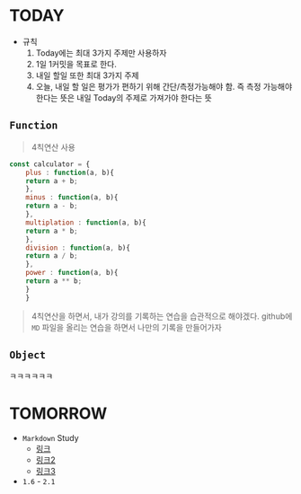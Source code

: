 # TODAY
- 규칙
  1. Today에는 최대 3가지 주제만 사용하자 
  2. 1일 1커밋을 목표로 한다.
  3. 내일 할일 또한 최대 3가지 주제
  4. 오늘, 내일 할 일은 평가가 편하기 위해 간단/측정가능해야 함. 즉 측정 가능해야 한다는 뜻은 내일 Today의 주제로 가져가야 한다는 뜻

## `Function`
> 4칙연산 사용

```js
const calculator = {
    plus : function(a, b){
    return a + b;
    },
    minus : function(a, b){
    return a - b;
    },
    multiplation : function(a, b){
    return a * b;
    },
    division : function(a, b){
    return a / b;
    },
    power : function(a, b){
    return a ** b;
    }
    }
```




> 4칙연산을 하면서, 내가 강의를 기록하는 연습을 습관적으로 해야겠다. github에 `MD` 파일을 올리는 연습을 하면서 나만의 기록을 만들어가자
## `Object`

ㅋㅋㅋㅋㅋㅋ

# TOMORROW

- `Markdown` Study
  - [링크](https://velog.io/@bboding/%EB%A7%88%ED%81%AC%EB%8B%A4%EC%9A%B4MarkDown-%EC%82%AC%EC%9A%A9%EB%B2%95)
  - [링크2](https://gist.github.com/ihoneymon/652be052a0727ad59601)
  - [링크3](https://steemit.com/sct/@donekim/markdown)
- `1.6` - `2.1`
